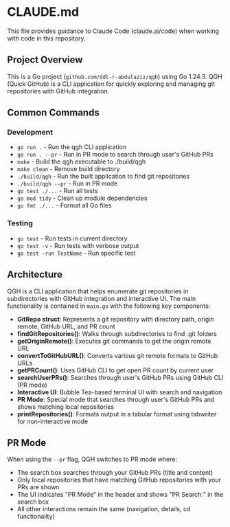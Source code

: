# CLAUDE.md

This file provides guidance to Claude Code (claude.ai/code) when working with code in this repository.

## Project Overview

This is a Go project (`github.com/ddl-r-abdulaziz/qgh`) using Go 1.24.3. QGH (Quick GitHub) is a CLI application for quickly exploring and managing git repositories with GitHub integration.

## Common Commands

### Development
- `go run .` - Run the qgh CLI application
- `go run . --pr` - Run in PR mode to search through user's GitHub PRs
- `make` - Build the qgh executable to ./build/qgh
- `make clean` - Remove build directory
- `./build/qgh` - Run the built application to find git repositories
- `./build/qgh --pr` - Run in PR mode
- `go test ./...` - Run all tests
- `go mod tidy` - Clean up module dependencies
- `go fmt ./...` - Format all Go files

### Testing
- `go test` - Run tests in current directory
- `go test -v` - Run tests with verbose output
- `go test -run TestName` - Run specific test

## Architecture

QGH is a CLI application that helps enumerate git repositories in subdirectories with GitHub integration and interactive UI. The main functionality is contained in `main.go` with the following key components:

- **GitRepo struct**: Represents a git repository with directory path, origin remote, GitHub URL, and PR count
- **findGitRepositories()**: Walks through subdirectories to find .git folders
- **getOriginRemote()**: Executes git commands to get the origin remote URL
- **convertToGitHubURL()**: Converts various git remote formats to GitHub URLs
- **getPRCount()**: Uses GitHub CLI to get open PR count by current user
- **searchUserPRs()**: Searches through user's GitHub PRs using GitHub CLI (PR mode)
- **Interactive UI**: Bubble Tea-based terminal UI with search and navigation
- **PR Mode**: Special mode that searches through user's GitHub PRs and shows matching local repositories
- **printRepositories()**: Formats output in a tabular format using tabwriter for non-interactive mode

## PR Mode

When using the `--pr` flag, QGH switches to PR mode where:
- The search box searches through your GitHub PRs (title and content)
- Only local repositories that have matching GitHub repositories with your PRs are shown
- The UI indicates "PR Mode" in the header and shows "PR Search:" in the search box
- All other interactions remain the same (navigation, details, cd functionality)